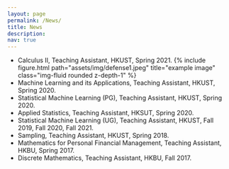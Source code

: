 ```yaml
---
layout: page
permalink: /News/
title: News
description: 
nav: true
---
```



- Calculus II, Teaching Assistant, HKUST, Spring 2021.
{% include figure.html path="assets/img/defense1.jpeg" title="example image" class="img-fluid rounded z-depth-1" %}
- Machine Learning and its Applications, Teaching Assistant, HKUST, Spring 2020.
- Statistical Machine Learning (PG), Teaching Assistant, HKUST, Spring 2020.
- Applied Statistics, Teaching Assistant, HKSUT, Spring 2020.
- Statistical Machine Learning (UG), Teaching Assistant, HKUST, Fall 2019, Fall 2020, Fall 2021.
- Sampling, Teaching Assistant, HKUST, Spring 2018.
- Mathematics for Personal Financial Management, Teaching Assistant, HKBU, Spring 2017.
- Discrete Mathematics, Teaching Assistant, HKBU, Fall 2017.
